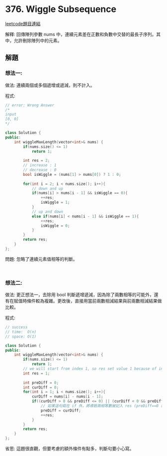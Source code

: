 # 376. Wiggle Subsequence

[leetcode題目連結](https://leetcode.com/problems/wiggle-subsequence/)

解釋: 回傳陣列參數 nums 中，連續元素差在正數和負數中交替的最長子序列。其中，允許刪除陣列中的元素。

## 解題

### 想法一:

做法: 連續兩個或多個遞增或遞減，則不計入。

程式:

```c++
// error: Wrong Answer
/*
input
[0, 0]
*/

class Solution {
public:
    int wiggleMaxLength(vector<int>& nums) {
        if(nums.size() <= 1)
            return 1;
        
        int res = 2;
        // increase : 1
        // decrease : 0
        bool isWiggle = (nums[1] > nums[0]) ? 1 : 0;
        
        for(int i = 2; i < nums.size(); i++){
            // down and up
            if(nums[i] > nums[i - 1] && isWiggle == 0){
                ++res;
                isWiggle = 1;
            }
            // up and down
            else if(nums[i] < nums[i - 1] && isWiggle == 1){
                ++res;
                isWiggle = 0;
            }
        }
        return res;
    }
};
```

問題: 忽略了連續元素值相等的判斷。

<br/>

### 想法二:

做法: 更正想法一，去除用 bool 判斷遞增遞減，因為除了兩數相等的可能外，還有在賦值時條件較為複雜。更改後，直接用當前兩數相減結果與前兩數相減結果做比較。

程式:

```c++
// success
// time:  O(n)
// space: O(1)

class Solution {
public:
    int wiggleMaxLength(vector<int>& nums) {
        if(nums.size() <= 1)
            return 1;
        // we will start from index 1, so res set value 1 because of index 0
        int res = 1;
        
        int preDiff = 0;
        int curDiff = 0;
        for(int i = 1; i < nums.size(); i++){
            curDiff = nums[i] - nums[i - 1];
            if((curDiff > 0 && preDiff <= 0) || (curDiff < 0 && preDiff >= 0)){
                // 如果這句寫在 if 外，將導致兩相等數被記入 res (preDiff==0 符合計入條件)
                preDiff = curDiff;
                ++res;
            }
        }
        return res;
    }
};
```

省思: 這題很直觀，但要考慮的額外條件有點多，判斷句要小心寫。

<br/>

<!--
### 網路解一:

```c++

```
-->

